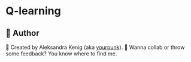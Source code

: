 # Q-learning

## 👤 Author
🚀 Created by Aleksandra Kenig (aka [yourpunk](https://github.com/yourpunk)).
💌 Wanna collab or throw some feedback? You know where to find me.
